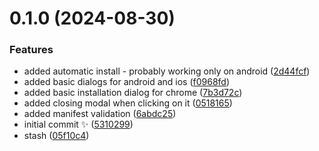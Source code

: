 # 0.1.0 (2024-08-30)

### Features

- added automatic install - probably working only on android ([2d44fcf](https://github.com/lukaszkowalik2/pwa-ignite/commit/2d44fcf5612c715c1677129d33ae80cedfa4cd2a))
- added basic dialogs for android and ios ([f0968fd](https://github.com/lukaszkowalik2/pwa-ignite/commit/f0968fd85d0e08b1652d69632af2236d5878d0d6))
- added basic installation dialog for chrome ([7b3d72c](https://github.com/lukaszkowalik2/pwa-ignite/commit/7b3d72cae8ef11aaafd2c5ad0f81aba0682f0b60))
- added closing modal when clicking on it ([0518165](https://github.com/lukaszkowalik2/pwa-ignite/commit/051816507f0f5f183748b179509159b6eb4176b8))
- added manifest validation ([6abdc25](https://github.com/lukaszkowalik2/pwa-ignite/commit/6abdc25dcc9e19842d63bceaa0e4e91d3f1d94d8))
- initial commit ✨ ([5310299](https://github.com/lukaszkowalik2/pwa-ignite/commit/531029987a8856dc18b484decf7e087eee309c5d))
- stash ([05f10c4](https://github.com/lukaszkowalik2/pwa-ignite/commit/05f10c42df24f34c4829edee55dd35afcc34c00f))
